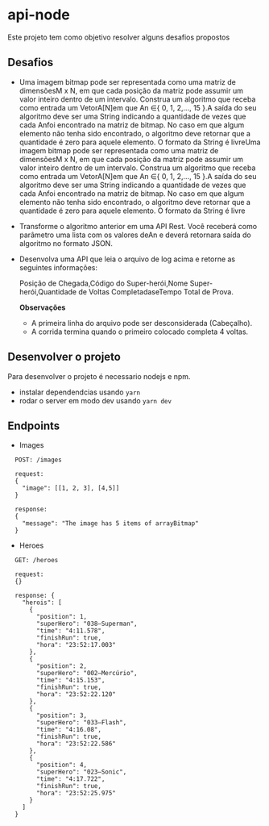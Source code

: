 # api-node

Este projeto tem como objetivo resolver alguns desafios propostos

## Desafios

- Uma imagem bitmap pode ser representada como uma matriz de dimensõesM x N, em que cada posição da matriz pode assumir um valor inteiro dentro de um intervalo. Construa um algoritmo que receba como entrada um VetorA[N]em que An ∈{ 0, 1, 2,..., 15 }.A saída do seu algoritmo deve ser uma String indicando a quantidade de vezes que cada Anfoi encontrado na matriz de bitmap. No caso em que algum elemento não tenha sido encontrado, o algoritmo deve retornar que a quantidade é zero para aquele elemento. O formato da String é livreUma imagem bitmap pode ser representada como uma matriz de dimensõesM x N, em que cada posição da matriz pode assumir um valor inteiro dentro de um intervalo. Construa um algoritmo que receba como entrada um VetorA[N]em que An ∈{ 0, 1, 2,..., 15 }.A saída do seu algoritmo deve ser uma String indicando a quantidade de vezes que cada Anfoi encontrado na matriz de bitmap. No caso em que algum elemento não tenha sido encontrado, o algoritmo deve retornar que a quantidade é zero para aquele elemento. O formato da String é livre

- Transforme o algoritmo anterior em uma API Rest. Você receberá como parâmetro uma lista com os valores deAn e deverá retornara saída do algoritmo no formato JSON.

- Desenvolva uma API que leia o arquivo de log acima e retorne as seguintes informações:
  
    Posição de Chegada,Código do Super-herói,Nome Super-herói,Quantidade de Voltas CompletadaseTempo Total de Prova.

  **Observações**

    - A primeira linha do arquivo pode ser desconsiderada (Cabeçalho).
    - A corrida termina quando o primeiro colocado completa 4 voltas.

## Desenvolver o projeto

Para desenvolver o projeto é necessario nodejs e npm.

- instalar dependendcias usando `yarn`
- rodar o server em modo dev usando `yarn dev`

## Endpoints

- Images

```
  POST: /images
  
  request:
  {
    "image": [[1, 2, 3], [4,5]]
  }
  
  response:
  {
    "message": "The image has 5 items of arrayBitmap"
  }
```

- Heroes

```
  GET: /heroes
  
  request:
  {}
  
  response: {
    "herois": [
      {
        "position": 1,
        "superHero": "038–Superman",
        "time": "4:11.578",
        "finishRun": true,
        "hora": "23:52:17.003"
      },
      {
        "position": 2,
        "superHero": "002–Mercúrio",
        "time": "4:15.153",
        "finishRun": true,
        "hora": "23:52:22.120"
      },
      {
        "position": 3,
        "superHero": "033–Flash",
        "time": "4:16.08",
        "finishRun": true,
        "hora": "23:52:22.586"
      },
      {
        "position": 4,
        "superHero": "023–Sonic",
        "time": "4:17.722",
        "finishRun": true,
        "hora": "23:52:25.975"
      }
    ]
  }
  
  
```


